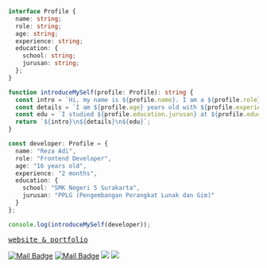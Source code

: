 ```typescript
interface Profile {
  name: string;
  role: string;
  age: string;
  experience: string;
  education: {
    school: string;
    jurusan: string;
  };
}

function introduceMySelf(profile: Profile): string {
  const intro = `Hi, my name is ${profile.name}. I am a ${profile.role}.`;
  const details = `I am ${profile.age} years old with ${profile.experience} of experience.`;
  const edu = `I studied ${profile.education.jurusan} at ${profile.education.school}.`;
  return `${intro}\n${details}\n${edu}`;
}

const developer: Profile = {
  name: "Reza Adi",
  role: "Frontend Developer",
  age: "16 years old",
  experience: "2 months",
  education: {
    school: "SMK Negeri 5 Surakarta",
    jurusan: "PPLG (Pengembangan Perangkat Lunak dan Gim)"
  }
};

console.log(introduceMySelf(developer));
```

<p align="left">
  <samp>
    <a href="https://ryznox.my.id" target='_blank'>website & portfolio</a>
  </samp>
</p>

[![Mail Badge](https://img.shields.io/badge/-@r7zaa_-e84393?style=flat&labelColor=e84393&logo=instagram&logoColor=white)](https://instagram.com/r7zaa_) 
[![Mail Badge](https://img.shields.io/badge/-rezaanreza27@gmail.com-c0392b?style=flat&labelColor=c0392b&logo=gmail&logoColor=white)](mailto:rezaanreza27@gmail.com)
[![](https://komarev.com/ghpvc/?username=ryznoxy&color=blue&label=Profile%20Views)](https://github.com/ryznoxy)
[![](https://img.shields.io/github/followers/ryznoxy?label=GitHub%20Followers)](https://github.com/ryznoxy)
<br />



